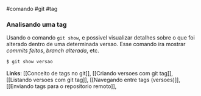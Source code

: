 #comando #git #tag 

### Analisando uma tag
Usando o comando `git show`, e possivel visualizar detalhes sobre o que foi alterado dentro de uma determinada versao. Esse comando ira mostrar *commits feitos*, *branch alterada*, etc.

```bash
$ git show versao
```

**Links**: [[Conceito de tags no git]], [[Criando versoes com git tag]], [[Listando versoes com git tag]], [[Navegando entre tags (versoes)]], [[Enviando tags para o repositorio remoto]], 